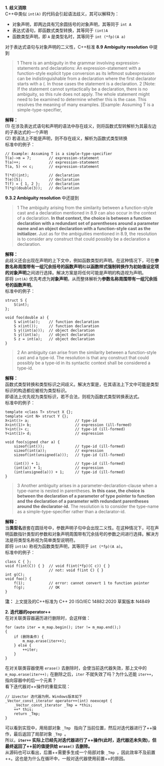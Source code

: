 **1. 歧义消除**  
C++中类似 `int(A)` 的代码会引起语法歧义，其可以解释为：  
- 对象声明，即两边具有冗余圆括号的对象声明，其等同于 `int A`  
- 表达式语句，即函数式类型转换，其等同于 `(int)A`  
- 函数类型声明，即 `A` 是类型名时，其等同于 `int (*fp)(A a)`  

对于表达式语句与对象声明的二义性，C++标准 **8.9 Ambiguity resolution** 中提到  
>1 There is an ambiguity in the grammar involving expression-statements and declarations: An expression-statement with a function-style explicit type conversion as its leftmost subexpression can be indistinguishable from a declaration where the first declarator starts with a (. In those cases the statement is a declaration.
2 [Note: If the statement cannot syntactically be a declaration, there is no ambiguity, so this rule does not apply. The whole statement might need to be examined to determine whether this is the case. This resolves the meaning of many examples. [Example: Assuming T is a simple-type-specifier,

**解释：**  
(1) 在涉及表达式语句和声明的语法中存在歧义，则将函数式型转解析为其最左边的子表达式的一个声明  
(2) 若语法上不能是声明，则不存在歧义，解析为函数式类型转换  
标准中的例子：
```
// Example: Assuming T is a simple-type-specifier
T(a)->m = 7;        // expression-statement
T(a)++;             // expression-statement
T(a, 5) << c;       // expression-statement

T(*d)(int);         // declaration
T(e)[5];            // declaration
T(f) = { 1, 2 };    // declaration
T(*g)(double(3));   // declaration
```
**9.3.2 Ambiguity resolution** 中还提到  
>1 The ambiguity arising from the similarity between a function-style cast and a declaration mentioned in 8.9 can also occur in the context of a declaration. **In that context, the choice is between a function declaration with a redundant set of parentheses around a parameter name and an object declaration with a function-style cast as the initializer.** Just as for the ambiguities mentioned in 8.9, the resolution is to consider any construct that could possibly be a declaration a declaration.

**解释：**  
此歧义还会出现在声明的上下文中，例如函数类型的声明。在这种情况下，可在**参数名称周围带有一组冗余括号的函数声明**和**以函数样式强制转换作为初始值设定项的对象声明**之间进行选择。解决方案是将任何可能是声明的构造视为声明。  
即将 `int(A)` 优先考虑为**对象声明**，从而整体解析为**参数名称周围带有一组冗余括号的函数声明**。  
标准中的例子：  
```
struct S {
    S(int);
};

void foo(double a) {
    S w(int(a));    // function declaration
    S x(int());     // function declaration
    S y((int(a)));  // object declaration
    S y((int)a);    // object declaration
    S z = int(a);   // object declaration
}
```
>2 An ambiguity can arise from the similarity between a function-style cast and a type-id. The resolution is that any construct that could possibly be a type-id in its syntactic context shall be considered a type-id.

**解释：**  
函数式类型转换和类型标识之间歧义。解决方案是，在其语法上下文中可能是类型标识的构造都应被视为类型标识。  
即语法上优先视为类型标识，若不合法，则视为函数式类型转换表达式。  
标准中的例子：  
```
template <class T> struct X {};
template <int N> struct Y {};
X<int()> a;                     // type-id
X<int(1)> b;                    // expression (ill-formed)
Y<int()> c;                     // type-id (ill-formed)
Y<int(1)> d;                    // expression

void foo(signed char a) {
    sizeof(int());              // type-id (ill-formed)
    sizeof(int(a));             // expression
    sizeof(int(unsigned(a)));   // type-id (ill-formed)

    (int()) + 1;                // type-id (ill-formed)
    (int(a)) + 1;               // expression
    (int(unsigned(a))) + 1;     // type-id (ill-formed)
}
```
>3 Another ambiguity arises in a parameter-declaration-clause when a type-name is nested in parentheses. **In this case, the choice is between the declaration of a parameter of type pointer to function and the declaration of a parameter with redundant parentheses around the declarator-id.** The resolution is to consider the type-name as a simple-type-specifier rather than a declarator-id.

**解释：**  
当**类型名**嵌套在圆括号中，参数声明子句中会出现二义性。在这种情况下，可在声明函数指针类型的参数和对象声明周围带有冗余括号的参数之间进行选择。解决方法是将类型名称视为简单类型说明符。  
即将 `int(A)` 称视为函数类型声明，其等同于 `int (*fp)(A a)`。  
标准中的例子：  
```
class C { };
void f(int(C)) { }  // void f(int(*fp)(C c)) { }
                    // not: void f(int C) { }
int g(C);
void foo() {
    f(1);           // error: cannot convert 1 to function pointer
    f(g);           // OK
}
```
**注：** 上文提及的C++标准为 C++ 20 ISO/IEC 14882:2020 草案版本 N4849

**2. 迭代器的operator++**  
在对关联类容器遍历进行删除时，会这样做：  
```
for (auto iter = m_map.begin(); iter != m_map.end();)
{
    if (删除条件) {
        m_map.erase(iter++);
    } else {
        ++iter;
    }  
}
```
在对关联类容器使用 `erase()` 去删除时，会使当前迭代器失效，那上文中的 `m_map.erase(iter++);` 在删除之后，`iter` 不就失效了吗？为什么还能 `iter++`，指向容器中的后一个元素？  
看下迭代器对++操作的重载实现：  
```
// 以vector 迭代器为例，Windows版本如下
_Vector_const_iterator operator++(int) noexcept {
    _Vector_const_iterator _Tmp = *this;
    ++* this;
    return _Tmp;
}
```
可以看到实现中，用局部对象 `_Tmp ` 指向了当前位置，然后对迭代器进行了++操作，最后返回了局部对象 `_Tmp `。  
所以，**`iter++` 实际上已经先对迭代器进行了++操作(此时，迭代器还未失效)，但最终返回了++前的值提供给 `erase()` 去删除。**  
从源码也可以看出，后置++需要多生成一个局部对象 `_Tmp `，因此效率不及前置++。这也是为什么在循环中，一般对迭代器使用前置++的原因。  
